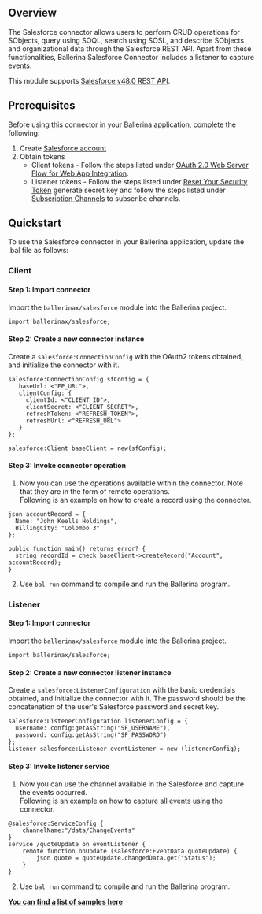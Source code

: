 ## Overview
The Salesforce connector allows users to perform CRUD operations for SObjects, query using SOQL, search using SOSL, and describe SObjects and organizational data through the Salesforce REST API. Apart from these functionalities, Ballerina Salesforce Connector includes a listener to capture events.

This module supports [Salesforce v48.0 REST API](https://developer.salesforce.com/docs/atlas.en-us.224.0.api_rest.meta/api_rest/intro_what_is_rest_api.htm).


## Prerequisites
Before using this connector in your Ballerina application, complete the following:
1. Create [Salesforce account](https://developer.salesforce.com/signup)
2. Obtain tokens  
   - Client tokens - Follow the steps listed under [OAuth 2.0 Web Server Flow for Web App Integration](https://help.salesforce.com/articleView?id=sf.remoteaccess_oauth_web_server_flow.htm&type=5).
   - Listener tokens - Follow the steps listed under [Reset Your Security Token](https://help.salesforce.com/articleView?id=sf.user_security_token.htm&type=5) generate secret key and follow the steps listed under [Subscription Channels](https://developer.salesforce.com/docs/atlas.en-us.224.0.change_data_capture.meta/change_data_capture/cdc_subscribe_channels.htm) to subscribe channels. 

## Quickstart
To use the Salesforce connector in your Ballerina application, update the .bal file as follows:

### Client
#### Step 1: Import connector
Import the `ballerinax/salesforce` module into the Ballerina project.

```ballerina
import ballerinax/salesforce;
```

#### Step 2: Create a new connector instance
Create a `salesforce:ConnectionConfig` with the OAuth2 tokens obtained, and initialize the connector with it.
```ballerina
salesforce:ConnectionConfig sfConfig = {
   baseUrl: <"EP_URL">,
   clientConfig: {
     clientId: <"CLIENT_ID">,
     clientSecret: <"CLIENT_SECRET">,
     refreshToken: <"REFRESH_TOKEN">,
     refreshUrl: <"REFRESH_URL"> 
   }
};

salesforce:Client baseClient = new(sfConfig);
```

#### Step 3: Invoke connector operation
1. Now you can use the operations available within the connector. Note that they are in the form of remote operations.  
Following is an example on how to create a record using the connector.

  ```ballerina
  json accountRecord = {
    Name: "John Keells Holdings",
    BillingCity: "Colombo 3"
  };

  public function main() returns error? {
    string recordId = check baseClient->createRecord("Account", accountRecord);
  }
  ```
2. Use `bal run` command to compile and run the Ballerina program.

### Listener
#### Step 1: Import connector
Import the `ballerinax/salesforce` module into the Ballerina project.

```ballerina
import ballerinax/salesforce;
```
#### Step 2: Create a new connector listener instance
Create a `salesforce:ListenerConfiguration` with the basic credentials obtained, and initialize the connector with it.
The password should be the concatenation of the user's Salesforce password and secret key.

  ```ballerina
  salesforce:ListenerConfiguration listenerConfig = {
    username: config:getAsString("SF_USERNAME"),
    password: config:getAsString("SF_PASSWORD")
  };
  listener salesforce:Listener eventListener = new (listenerConfig);
  ```
#### Step 3: Invoke listener service
1. Now you can use the channel available in the Salesforce and capture the events occurred.  
Following is an example on how to capture all events using the connector.

  ```ballerina
  @salesforce:ServiceConfig {
      channelName:"/data/ChangeEvents"
  }
  service /quoteUpdate on eventListener {
      remote function onUpdate (salesforce:EventData quoteUpdate) { 
          json quote = quoteUpdate.changedData.get("Status");
      }
  }
  ```
  2. Use `bal run` command to compile and run the Ballerina program.


**[You can find a list of samples here](https://github.com/ballerina-platform/module-ballerinax-sfdc/tree/master/salesforce/samples/rest_api_usecases)**

